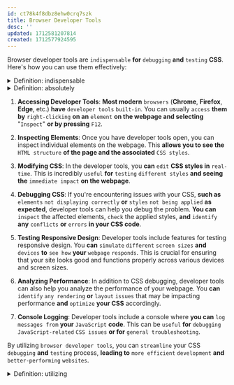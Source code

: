 ```yaml
---
id: ct78k4f8dbz8ehw0crq7szk
title: Browser Developer Tools
desc: ''
updated: 1712581207814
created: 1712577924595
---
```


Browser developer tools are `indispensable` **for** `debugging` **and** `testing` **CSS**. Here's how you can use them effectively:



<!-- start of 'indispensable' section -->
<details>
    <summary>Definition: indispensable</summary>

#
"Indispensable" **describes** `something` **that is** `absolutely necessary` **or** `essential`, `something` **that** `cannot be done` `without`.

---
</details>
<!-- end of 'indispensable' section -->



<!-- start of 'absolutely' section -->
<details>
    <summary>Definition: absolutely</summary>

#
"Absolutely" **means** `completely` **or** `totally`.

---
</details>
<!-- end of 'absolutely' section -->



1. **Accessing Developer Tools**: **Most modern** `browsers` (**Chrome**, **Firefox**, **Edge**, etc.) **have** `developer tools` `built-in`. You can usually `access` **them by** `right-clicking` **on an** `element` **on the webpage and selecting** "`Inspect`" **or by pressing** `F12`.

2. **Inspecting Elements**: Once you have developer tools open, you can inspect individual elements on the webpage. This **allows you to see the** `HTML structure` **of the page and the associated** `CSS styles`.

3. **Modifying CSS**: In the developer tools, you **can** `edit` **CSS styles in** `real-time`. This is incredibly `useful` **for** `testing` `different styles` **and seeing the** `immediate impact` **on the webpage**.

4. **Debugging CSS**: If you're encountering issues with your CSS, **such as** `elements` `not displaying correctly` **or** `styles` `not being applied` **as expected**, developer tools can help you debug the problem. **You can** `inspect` the affected elements, `check` the applied styles, **and** `identify` **any** `conflicts` **or** `errors` **in your CSS code**.

5. **Testing Responsive Design**: Developer tools include features for testing responsive design. You **can** `simulate` `different` `screen sizes` **and** `devices` **to** `see how` **your** `webpage`  `responds`. This is crucial for ensuring that your site looks good and functions properly across various devices and screen sizes.

6. **Analyzing Performance**: In addition to CSS debugging, developer tools can also help you analyze the performance of your webpage. You **can** `identify` `any rendering` **or** `layout` `issues` that may be impacting performance **and** `optimize` **your CSS** accordingly.

7. **Console Logging**: Developer tools include a console where **you can** `log` `messages from` **your** `JavaScript` **code**. This can be `useful` **for** `debugging` `JavaScript-related` `CSS issues` **or for** `general troubleshooting`.

By utilizing `browser developer tools`, you can `streamline` your CSS `debugging` **and** `testing` process, **leading to** `more efficient` `development` **and** `better-performing` `websites`.



<!-- start of 'utilizing' section -->
<details>
    <summary>Definition: utilizing</summary>

#
"Utilizing" **means** `making` `practical` **or** `effective use` **of** `something`, **typically a** `resource` **or a** `tool`, **in order to** `accomplish` **a** `task` **or** `achieve` **a** `goal`.

---
</details>
<!-- end of 'utilizing' section -->